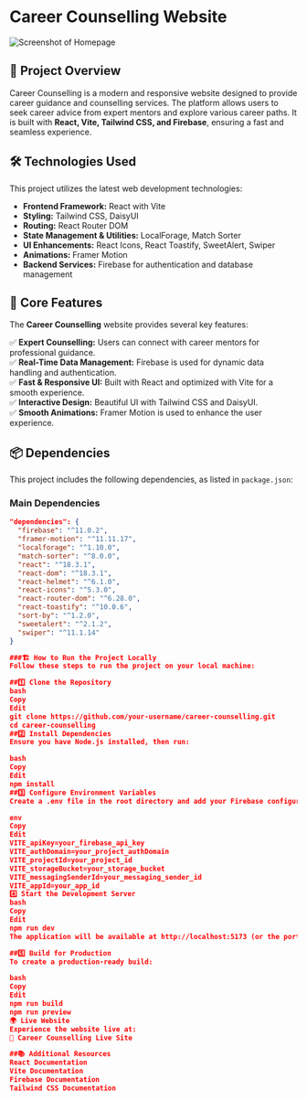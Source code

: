# Career Counselling Website

![Screenshot of Homepage](https://i.ibb.co/d0Hd1W7M/Screenshot-2025-02-05-151452.png)

## 🚀 Project Overview
Career Counselling is a modern and responsive website designed to provide career guidance and counselling services. The platform allows users to seek career advice from expert mentors and explore various career paths. It is built with **React, Vite, Tailwind CSS, and Firebase**, ensuring a fast and seamless experience.

## 🛠 Technologies Used
This project utilizes the latest web development technologies:

- **Frontend Framework:** React with Vite  
- **Styling:** Tailwind CSS, DaisyUI  
- **Routing:** React Router DOM  
- **State Management & Utilities:** LocalForage, Match Sorter  
- **UI Enhancements:** React Icons, React Toastify, SweetAlert, Swiper  
- **Animations:** Framer Motion  
- **Backend Services:** Firebase for authentication and database management  

## 🌟 Core Features
The **Career Counselling** website provides several key features:

✅ **Expert Counselling:** Users can connect with career mentors for professional guidance.  
✅ **Real-Time Data Management:** Firebase is used for dynamic data handling and authentication.  
✅ **Fast & Responsive UI:** Built with React and optimized with Vite for a smooth experience.  
✅ **Interactive Design:** Beautiful UI with Tailwind CSS and DaisyUI.  
✅ **Smooth Animations:** Framer Motion is used to enhance the user experience.  

## 📦 Dependencies
This project includes the following dependencies, as listed in `package.json`:

### **Main Dependencies**
```json
"dependencies": {
  "firebase": "^11.0.2",
  "framer-motion": "^11.11.17",
  "localforage": "^1.10.0",
  "match-sorter": "^8.0.0",
  "react": "^18.3.1",
  "react-dom": "^18.3.1",
  "react-helmet": "^6.1.0",
  "react-icons": "^5.3.0",
  "react-router-dom": "^6.28.0",
  "react-toastify": "^10.0.6",
  "sort-by": "^1.2.0",
  "sweetalert": "^2.1.2",
  "swiper": "^11.1.14"
}

###🏗 How to Run the Project Locally
Follow these steps to run the project on your local machine:

##1️⃣ Clone the Repository
bash
Copy
Edit
git clone https://github.com/your-username/career-counselling.git
cd career-counselling
##2️⃣ Install Dependencies
Ensure you have Node.js installed, then run:

bash
Copy
Edit
npm install
##3️⃣ Configure Environment Variables
Create a .env file in the root directory and add your Firebase configuration:

env
Copy
Edit
VITE_apiKey=your_firebase_api_key
VITE_authDomain=your_project_authDomain
VITE_projectId=your_project_id
VITE_storageBucket=your_storage_bucket
VITE_messagingSenderId=your_messaging_sender_id
VITE_appId=your_app_id
4️⃣ Start the Development Server
bash
Copy
Edit
npm run dev
The application will be available at http://localhost:5173 (or the port specified by Vite).

##5️⃣ Build for Production
To create a production-ready build:

bash
Copy
Edit
npm run build
npm run preview
🌍 Live Website
Experience the website live at:
🔗 Career Counselling Live Site

##📚 Additional Resources
React Documentation
Vite Documentation
Firebase Documentation
Tailwind CSS Documentation
